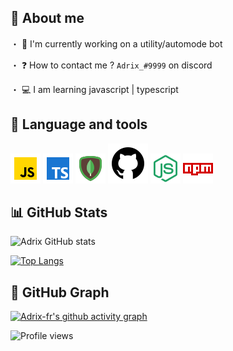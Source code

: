 ## 📝 About me
・ 🚧 I'm currently working on a utility/automode bot

・ ❓ How to contact me ? `Adrix_#9999` on discord

・ 💻 I am learning javascript | typescript

## 📌 Language and tools
<img alt= "Javascript" src="./icons8-javascript-48.png"> <img alt= "Typescript" src="./icons8-typescript-48.png"> <img alt= "MongoDB" src="./icons8-mongodb-48.png"> <img alt= "Github" src="./icons8-github-64.png"> <img alt= "NodeJS" src="./icons8-node-js-48.png"> <img alt= "NPM" src="./icons8-npm-48.png">

## 📊 GitHub Stats
![Adrix GitHub stats](https://github-readme-stats.vercel.app/api?username=Adrix-fr&show_icons=true&theme=radical)

[![Top Langs](https://github-readme-stats.vercel.app/api/top-langs/?username=Adrix-fr&layout=compact)](https://github.com/Adrix-fr/github-readme-stats)

## 🚩 GitHub Graph
[![Adrix-fr's github activity graph](https://activity-graph.herokuapp.com/graph?username=Adrix-fr&bg_color=2E2EFE0&color=00BFFF&line=24292e&point=24292e&area=true&hide_border=true)](https://github.com/Adrix-fr00710/github-readme-activity-graph)

![Profile views](https://gpvc.arturio.dev/[Adrix-fr])

